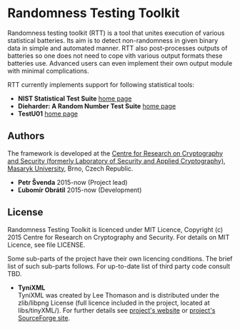 # Randomness Testing Toolkit

Randomness testing toolkit (RTT) is a tool that unites execution of various statistical batteries. Its aim is to detect non-randomness in given binary data in simple and automated manner. RTT also post-processes outputs of batteries so one does not need to cope vith various output formats these batteries use. Advanced users can even implement their own output module with minimal complications.

RTT currently implements support for following statistical tools:
* **NIST Statistical Test Suite** [home page](http://csrc.nist.gov/groups/ST/toolkit/rng/documentation_software.html)
* **Dieharder: A Random Number Test Suite** [home page](http://www.phy.duke.edu/~rgb/General/dieharder.php)
* **TestU01** [home page](http://simul.iro.umontreal.ca/testu01/tu01.html)

## Authors
The framework is developed at the [Centre for Research on Cryptography and Security (formerly Laboratory of Security and Applied Cryptography)](https://www.fi.muni.cz/research/crocs/), [Masaryk University](http://www.muni.cz/), Brno, Czech Republic.

* **Petr Švenda** 2015-now (Project lead)
* **Ľubomír Obrátil** 2015-now (Development)

## License
Randomness Testing Toolkit is licenced under MIT Licence, Copyright (c) 2015 Centre for Research on Cryptography and Security. For details on MIT Licence, see file LICENSE.

Some sub-parts of the project have their own licencing conditions. The brief list of such sub-parts follows. For up-to-date list of third party code consult TBD.

* **TyniXML**  
TyniXML was created by Lee Thomason and is distributed under the zlib/libpng License (full licence included in the project, located at libs/tinyXML/). For further details see [project's website](http://www.grinninglizard.com/tinyxml/) or [project's SourceForge site](http://sourceforge.net/projects/tinyxml).
